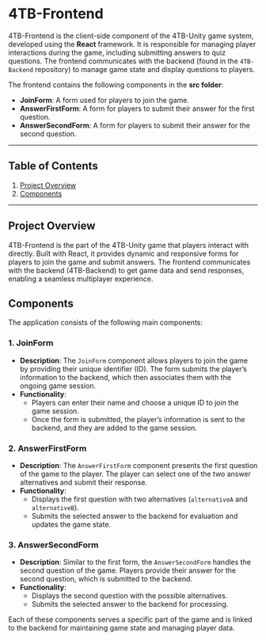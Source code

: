 # 4TB-Frontend

4TB-Frontend is the client-side component of the 4TB-Unity game system, developed using the **React** framework. It is responsible for managing player interactions during the game, including submitting answers to quiz questions. The frontend communicates with the backend (found in the `4TB-Backend` repository) to manage game state and display questions to players.

The frontend contains the following components in the **src folder**:
- **JoinForm**: A form used for players to join the game.
- **AnswerFirstForm**: A form for players to submit their answer for the first question.
- **AnswerSecondForm**: A form for players to submit their answer for the second question.

---

## Table of Contents

1. [Project Overview](#project-overview)
2. [Components](#components)
---

## Project Overview

4TB-Frontend is the part of the 4TB-Unity game that players interact with directly. Built with React, it provides dynamic and responsive forms for players to join the game and submit answers. The frontend communicates with the backend (4TB-Backend) to get game data and send responses, enabling a seamless multiplayer experience.

## Components

The application consists of the following main components:

### 1. **JoinForm**
   - **Description**: The `JoinForm` component allows players to join the game by providing their unique identifier (ID). The form submits the player’s information to the backend, which then associates them with the ongoing game session.
   - **Functionality**: 
     - Players can enter their name and choose a unique ID to join the game session.
     - Once the form is submitted, the player’s information is sent to the backend, and they are added to the game session.

### 2. **AnswerFirstForm**
   - **Description**: The `AnswerFirstForm` component presents the first question of the game to the player. The player can select one of the two answer alternatives and submit their response.
   - **Functionality**:
     - Displays the first question with two alternatives (`alternativeA` and `alternativeB`).
     - Submits the selected answer to the backend for evaluation and updates the game state.

### 3. **AnswerSecondForm**
   - **Description**: Similar to the first form, the `AnswerSecondForm` handles the second question of the game. Players provide their answer for the second question, which is submitted to the backend.
   - **Functionality**:
     - Displays the second question with the possible alternatives.
     - Submits the selected answer to the backend for processing.

Each of these components serves a specific part of the game and is linked to the backend for maintaining game state and managing player data.


